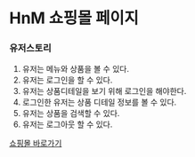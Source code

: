 # HnM 쇼핑몰 페이지

### 유저스토리

1. 유저는 메뉴와 상품을 볼 수 있다.
2. 유저는 로그인을 할 수 있다.
3. 유저는 상품디테일을 보기 위해 로그인을 해야한다.
4. 로그인한 유저는 상품 디테일 정보를 볼 수 있다.
5. 유저는 상품을 검색할 수 있다.
6. 유저는 로그아웃 할 수 있다.



[쇼핑몰 바로가기](https://main--splendid-phoenix-ae7e0e.netlify.app/)
